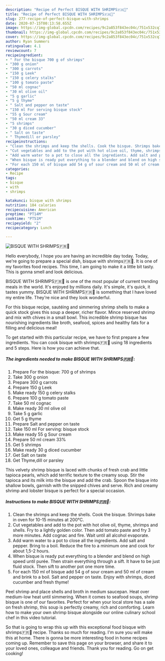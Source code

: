 ```yaml
---
description: "Recipe of Perfect BISQUE WITH SHRIMPS🇫🇷🦐"
title: "Recipe of Perfect BISQUE WITH SHRIMPS🇫🇷🦐"
slug: 277-recipe-of-perfect-bisque-with-shrimps
date: 2020-07-15T00:13:58.655Z
image: https://img-global.cpcdn.com/recipes/9c2a853f843ec04c/751x532cq70/bisque-with-shrimps🇫🇷🦐-recipe-main-photo.jpg
thumbnail: https://img-global.cpcdn.com/recipes/9c2a853f843ec04c/751x532cq70/bisque-with-shrimps🇫🇷🦐-recipe-main-photo.jpg
cover: https://img-global.cpcdn.com/recipes/9c2a853f843ec04c/751x532cq70/bisque-with-shrimps🇫🇷🦐-recipe-main-photo.jpg
author: Ryan Summers
ratingvalue: 4.1
reviewcount: 7
recipeingredient:
- " For the bisque 700 g of shrimps"
- "300 g onion"
- "300 g carrots"
- "150 g Leek"
- "150 g celery stalks"
- "100 g tomato paste"
- "50 ml cognac"
- "30 ml olive oil"
- "5 g garlic"
- "5 g thyme"
- " Salt and pepper on taste"
- "150 ml For serving bisque stock"
- "55 g Sour cream"
- "50 ml cream 33"
- "5 shrimps"
- "30 g diced cucumber"
- " Salt on taste"
- " Thymedill or parsley"
recipeinstructions:
- "Clean the shrimps and keep the shells. Cook the bisque. Shrimps bake in oven for 10-15 minutes at 200°C."
- "Cut vegetables and add to the pot with hot olive oil, thyme, shrimps and shells. Fry to a lightly golden color. Then add tomato paste and fry 3 more minutes. Add cognac and fire. Wait until all alcohol evaporate."
- "Add warm water to a pot to close all the ingredients. Add salt and pepper. Bring to a boil. Reduce the fire to a minimum one and cook for about 1,5-2 hours."
- "When bisque is ready put everything to a blender and blend on high speed until purée. Then strain everything through a sift. It have to be just fluid stock. Then sift to another pot one more time."
- "For each 150 ml of bisque add 54 g of sour cream and 50 ml of cream and brink to a boil. Salt and pepper on taste. Enjoy with shrimps, diced cucumber and fresh thyme!"
categories:
- Recipe
tags:
- bisque
- with
- shrimps

katakunci: bisque with shrimps 
nutrition: 184 calories
recipecuisine: American
preptime: "PT14M"
cooktime: "PT51M"
recipeyield: "2"
recipecategory: Lunch

---
```



![BISQUE WITH SHRIMPS🇫🇷🦐](https://img-global.cpcdn.com/recipes/9c2a853f843ec04c/751x532cq70/bisque-with-shrimps🇫🇷🦐-recipe-main-photo.jpg)

Hello everybody, I hope you are having an incredible day today. Today, we're going to prepare a special dish, bisque with shrimps🇫🇷🦐. It is one of my favorites food recipes. This time, I am going to make it a little bit tasty. This is gonna smell and look delicious.

BISQUE WITH SHRIMPS🇫🇷🦐 is one of the most popular of current trending meals in the world. It's enjoyed by millions daily. It's simple, it's quick, it tastes yummy. BISQUE WITH SHRIMPS🇫🇷🦐 is something that I have loved my entire life. They're nice and they look wonderful.

For this bisque recipe, sautéing and simmering shrimp shells to make a quick stock gives this soup a deeper, richer flavor. Mince reserved shrimp and mix with chives in a small bowl. This incredible shrimp bisque has nourishing ingredients like broth, seafood, spices and healthy fats for a filling and delicious meal!


To get started with this particular recipe, we have to first prepare a few ingredients. You can cook bisque with shrimps🇫🇷🦐 using 18 ingredients and 5 steps. Here is how you can achieve that.

<!--inarticleads1-->

##### The ingredients needed to make BISQUE WITH SHRIMPS🇫🇷🦐:

1. Prepare  For the bisque: 700 g of shrimps
1. Take 300 g onion
1. Prepare 300 g carrots
1. Prepare 150 g Leek
1. Make ready 150 g celery stalks
1. Prepare 100 g tomato paste
1. Take 50 ml cognac
1. Make ready 30 ml olive oil
1. Take 5 g garlic
1. Get 5 g thyme
1. Prepare  Salt and pepper on taste
1. Take 150 ml For serving: bisque stock
1. Make ready 55 g Sour cream
1. Prepare 50 ml cream 33%
1. Get 5 shrimps
1. Make ready 30 g diced cucumber
1. Get  Salt on taste
1. Get  Thyme,dill or parsley


This velvety shrimp bisque is laced with chunks of fresh crab and little tapioca pearls, which add terrific texture to the creamy soup. Stir the tapioca and its milk into the bisque and add the crab. Spoon the bisque into shallow bowls, garnish with the snipped chives and serve. Rich and creamy shrimp and lobster bisque is perfect for a special occasion. 

<!--inarticleads2-->

##### Instructions to make BISQUE WITH SHRIMPS🇫🇷🦐:

1. Clean the shrimps and keep the shells. Cook the bisque. Shrimps bake in oven for 10-15 minutes at 200°C.
1. Cut vegetables and add to the pot with hot olive oil, thyme, shrimps and shells. Fry to a lightly golden color. Then add tomato paste and fry 3 more minutes. Add cognac and fire. Wait until all alcohol evaporate.
1. Add warm water to a pot to close all the ingredients. Add salt and pepper. Bring to a boil. Reduce the fire to a minimum one and cook for about 1,5-2 hours.
1. When bisque is ready put everything to a blender and blend on high speed until purée. Then strain everything through a sift. It have to be just fluid stock. Then sift to another pot one more time.
1. For each 150 ml of bisque add 54 g of sour cream and 50 ml of cream and brink to a boil. Salt and pepper on taste. Enjoy with shrimps, diced cucumber and fresh thyme!


Peel shrimp and place shells and broth in medium saucepan. Heat over medium-low heat until simmering. When it comes to seafood soups, shrimp bisque is one of our favorites. Perfect for when your local store has a sale on fresh shrimp, this soup is perfectly creamy, rich and comforting. Learn how to make your own shrimp bisque alongside our online culinary school chef in this video tutorial. 

So that is going to wrap this up with this exceptional food bisque with shrimps🇫🇷🦐 recipe. Thanks so much for reading. I'm sure you will make this at home. There is gonna be more interesting food in home recipes coming up. Remember to save this page on your browser, and share it to your loved ones, colleague and friends. Thank you for reading. Go on get cooking!
